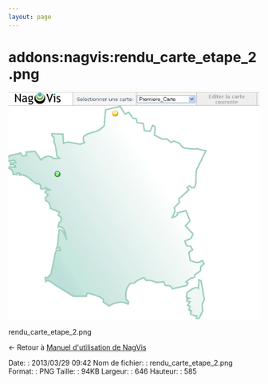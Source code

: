 ```yaml
---
layout: page
---
```


addons:nagvis:rendu\_carte\_etape\_2.png
========================================

[![rendu\_carte\_etape\_2.png](../../../assets/media/addons/nagvis/rendu_carte_etape_2.png@cache=&w=646&h=585 "rendu_carte_etape_2.png")](../../../assets/media/addons/nagvis/rendu_carte_etape_2.png@cache= "Afficher le fichier original")

rendu\_carte\_etape\_2.png

← Retour à [Manuel d'utilisation de
NagVis](../../../nagios/addons/nagvis/nagvis-manuel-utilisation.html "nagios:addons:nagvis:nagvis-manuel-utilisation")

Date:
:   2013/03/29 09:42
Nom de fichier:
:   rendu\_carte\_etape\_2.png
Format:
:   PNG
Taille:
:   94KB
Largeur:
:   646
Hauteur:
:   585

